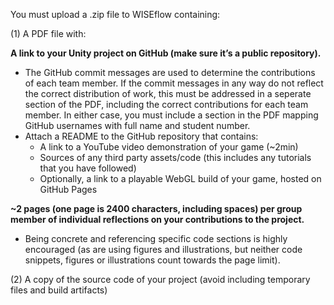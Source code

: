 You must upload a .zip file to WISEflow containing:

(1) A PDF file with:

**A link to your Unity project on GitHub (make sure it’s a public repository).**

- The GitHub commit messages are used to determine the contributions of each team member. If the commit messages in any way do not reflect the correct distribution of work, this must be addressed in a seperate section of the PDF, including the correct contributions for each team member. In either case, you must include a section in the PDF mapping GitHub usernames with full name and student number.
- Attach a README to the GitHub repository that contains:
    - A link to a YouTube video demonstration of your game (~2min)
    - Sources of any third party assets/code (this includes any tutorials that you have followed)
    - Optionally, a link to a playable WebGL build of your game, hosted on GitHub Pages

**~2 pages (one page is 2400 characters, including spaces) per group member of individual reflections on your contributions to the project.**
- Being concrete and referencing specific code sections is highly encouraged (as are using figures and illustrations, but neither code snippets, figures or illustrations count towards the page limit).

(2) A copy of the source code of your project (avoid including temporary files and build artifacts)
